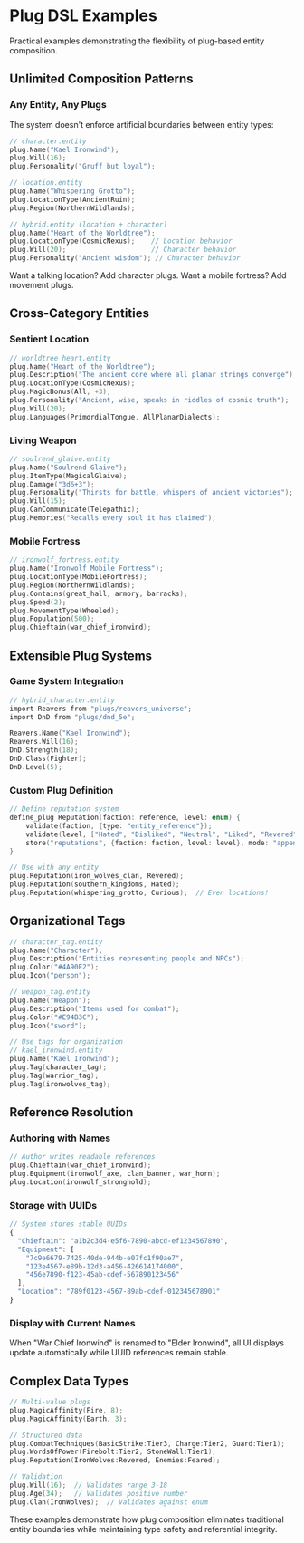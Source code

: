 # Plug DSL Examples

Practical examples demonstrating the flexibility of plug-based entity composition.

## Unlimited Composition Patterns

### Any Entity, Any Plugs

The system doesn't enforce artificial boundaries between entity types:

```c
// character.entity
plug.Name("Kael Ironwind");
plug.Will(16);
plug.Personality("Gruff but loyal");

// location.entity  
plug.Name("Whispering Grotto");
plug.LocationType(AncientRuin);
plug.Region(NorthernWildlands);

// hybrid.entity (location + character)
plug.Name("Heart of the Worldtree");
plug.LocationType(CosmicNexus);    // Location behavior
plug.Will(20);                     // Character behavior
plug.Personality("Ancient wisdom"); // Character behavior
```

Want a talking location? Add character plugs. Want a mobile fortress? Add movement plugs.

## Cross-Category Entities

### Sentient Location

```c
// worldtree_heart.entity
plug.Name("Heart of the Worldtree");
plug.Description("The ancient core where all planar strings converge");
plug.LocationType(CosmicNexus);
plug.MagicBonus(All, +3);
plug.Personality("Ancient, wise, speaks in riddles of cosmic truth");
plug.Will(20);
plug.Languages(PrimordialTongue, AllPlanarDialects);
```

### Living Weapon

```c
// soulrend_glaive.entity
plug.Name("Soulrend Glaive");
plug.ItemType(MagicalGlaive);
plug.Damage("3d6+3");
plug.Personality("Thirsts for battle, whispers of ancient victories");
plug.Will(15);
plug.CanCommunicate(Telepathic);
plug.Memories("Recalls every soul it has claimed");
```

### Mobile Fortress

```c
// ironwolf_fortress.entity
plug.Name("Ironwolf Mobile Fortress");
plug.LocationType(MobileFortress);
plug.Region(NorthernWildlands);
plug.Contains(great_hall, armory, barracks);
plug.Speed(2);
plug.MovementType(Wheeled);
plug.Population(500);
plug.Chieftain(war_chief_ironwind);
```

## Extensible Plug Systems

### Game System Integration

```c
// hybrid_character.entity
import Reavers from "plugs/reavers_universe";
import DnD from "plugs/dnd_5e";

Reavers.Name("Kael Ironwind");
Reavers.Will(16);
DnD.Strength(18);
DnD.Class(Fighter);
DnD.Level(5);
```

### Custom Plug Definition

```c
// Define reputation system
define_plug Reputation(faction: reference, level: enum) {
    validate(faction, {type: "entity_reference"});
    validate(level, ["Hated", "Disliked", "Neutral", "Liked", "Revered"]);
    store("reputations", {faction: faction, level: level}, mode: "append");
}

// Use with any entity
plug.Reputation(iron_wolves_clan, Revered);
plug.Reputation(southern_kingdoms, Hated);
plug.Reputation(whispering_grotto, Curious);  // Even locations!
```

## Organizational Tags

```c
// character_tag.entity
plug.Name("Character");
plug.Description("Entities representing people and NPCs");
plug.Color("#4A90E2");
plug.Icon("person");

// weapon_tag.entity
plug.Name("Weapon");
plug.Description("Items used for combat");
plug.Color("#E94B3C");
plug.Icon("sword");

// Use tags for organization
// kael_ironwind.entity
plug.Name("Kael Ironwind");
plug.Tag(character_tag);
plug.Tag(warrior_tag);
plug.Tag(ironwolves_tag);
```

## Reference Resolution

### Authoring with Names

```c
// Author writes readable references
plug.Chieftain(war_chief_ironwind);
plug.Equipment(ironwolf_axe, clan_banner, war_horn);
plug.Location(ironwolf_stronghold);
```

### Storage with UUIDs

```javascript
// System stores stable UUIDs
{
  "Chieftain": "a1b2c3d4-e5f6-7890-abcd-ef1234567890",
  "Equipment": [
    "7c9e6679-7425-40de-944b-e07fc1f90ae7",
    "123e4567-e89b-12d3-a456-426614174000",
    "456e7890-f123-45ab-cdef-567890123456"
  ],
  "Location": "789f0123-4567-89ab-cdef-012345678901"
}
```

### Display with Current Names

When "War Chief Ironwind" is renamed to "Elder Ironwind", all UI displays update automatically while UUID references remain stable.

## Complex Data Types

```c
// Multi-value plugs
plug.MagicAffinity(Fire, 8);
plug.MagicAffinity(Earth, 3);

// Structured data
plug.CombatTechniques(BasicStrike:Tier3, Charge:Tier2, Guard:Tier1);
plug.WordsOfPower(Firebolt:Tier2, StoneWall:Tier1);
plug.Reputation(IronWolves:Revered, Enemies:Feared);

// Validation
plug.Will(16);  // Validates range 3-18
plug.Age(34);   // Validates positive number
plug.Clan(IronWolves);  // Validates against enum
```

These examples demonstrate how plug composition eliminates traditional entity boundaries while maintaining type safety and referential integrity.